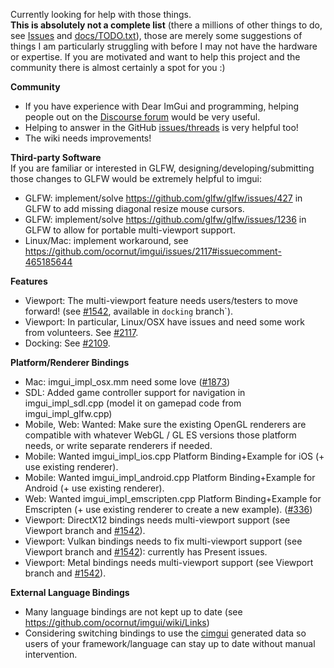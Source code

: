 Currently looking for help with those things.
<br>**This is absolutely not a complete list** (there a millions of other things to do, see [Issues](https://github.com/ocornut/imgui/issues) and [docs/TODO.txt](https://github.com/ocornut/imgui/blob/master/docs/TODO.txt)), those are merely some suggestions of things I am particularly struggling with before I may not have the hardware or expertise. If you are motivated and want to help this project and the community there is almost certainly a spot for you :)

**Community**
- If you have experience with Dear ImGui and programming, helping people out on the [Discourse forum](http://discourse.dearimgui.org/) would be very useful.
- Helping to answer in the GitHub [issues/threads](https://github.com/ocornut/imgui/issues) is very helpful too! 
- The wiki needs improvements!

**Third-party Software**
<br>If you are familiar or interested in GLFW, designing/developing/submitting those changes to GLFW would be extremely helpful to imgui:
- GLFW: implement/solve https://github.com/glfw/glfw/issues/427 in GLFW to add missing diagonal resize mouse cursors.
- GLFW: implement/solve https://github.com/glfw/glfw/issues/1236 in GLFW to allow for portable multi-viewport support.
- Linux/Mac: implement workaround, see https://github.com/ocornut/imgui/issues/2117#issuecomment-465185644

**Features**
- Viewport: The multi-viewport feature needs users/testers to move forward! (see [#1542](https://github.com/ocornut/imgui/issues/1542), available in `docking` branch`). 
- Viewport: In particular, Linux/OSX have issues and need some work from volunteers. See [#2117](https://github.com/ocornut/imgui/issues/2117).
- Docking: See [#2109](https://github.com/ocornut/imgui/issues/2109).

**Platform/Renderer Bindings**
- Mac: imgui_impl_osx.mm need some love ([#1873](https://github.com/ocornut/imgui/issues/1873))
- SDL: Added game controller support for navigation in imgui_impl_sdl.cpp (model it on gamepad code from imgui_impl_glfw.cpp)
- Mobile, Web: Wanted: Make sure the existing OpenGL renderers are compatible with whatever WebGL / GL ES versions those platform needs, or write separate renderers if needed.
- Mobile: Wanted imgui_impl_ios.cpp Platform Binding+Example for iOS (+ use existing renderer).
- Mobile: Wanted imgui_impl_android.cpp Platform Binding+Example for Android (+ use existing renderer).
- Web: Wanted imgui_impl_emscripten.cpp Platform Binding+Example for Emscripten (+ use existing renderer to create a new example). ([#336](https://github.com/ocornut/imgui/pull/336))
- Viewport: DirectX12 bindings needs multi-viewport support (see Viewport branch and [#1542](https://github.com/ocornut/imgui/issues/1542)).
- Viewport: Vulkan bindings needs to fix multi-viewport support (see Viewport branch and [#1542](https://github.com/ocornut/imgui/issues/1542)): currently has Present issues.
- Viewport: Metal bindings needs multi-viewport support (see Viewport branch and [#1542](https://github.com/ocornut/imgui/issues/1542)).

**External Language Bindings**
- Many language bindings are not kept up to date (see https://github.com/ocornut/imgui/wiki/Links)
- Considering switching bindings to use the [cimgui](https://github.com/cimgui/cimgui) generated data so users of your framework/language can stay up to date without manual intervention.